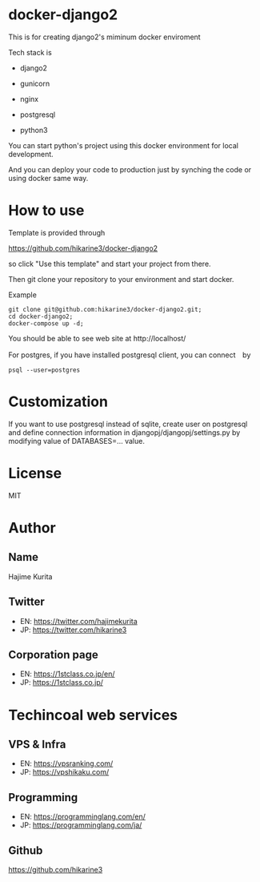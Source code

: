 # docker-django2

This is for creating django2's miminum docker enviroment

Tech stack is

- django2

- gunicorn

- nginx

- postgresql

- python3


You can start python's project using this docker environment for local development.

And you can deploy your code to production just by synching the code or using docker same way.

# How to use


Template is provided through

https://github.com/hikarine3/docker-django2

so click "Use this template" and start your project from there.

Then git clone your repository to your environment and start docker.

Example

```
git clone git@github.com:hikarine3/docker-django2.git;
cd docker-django2;
docker-compose up -d;
```

You should be able to see web site at
http://localhost/

For postgres, if you have installed postgresql client, you can connect　by
```
psql --user=postgres
```

# Customization

If you want to use postgresql instead of sqlite,
create user on postgresql and define connection information in djangopj/djangopj/settings.py by modifying value of DATABASES=... value.

# License

MIT

# Author

## Name
Hajime Kurita

## Twitter
- EN: https://twitter.com/hajimekurita
- JP: https://twitter.com/hikarine3

## Corporation page
- EN: https://1stclass.co.jp/en/
- JP: https://1stclass.co.jp/

# Techincoal web services
## VPS & Infra
- EN: https://vpsranking.com/
- JP: https://vpshikaku.com/

## Programming
- EN: https://programminglang.com/en/
- JP: https://programminglang.com/ja/

## Github
https://github.com/hikarine3
